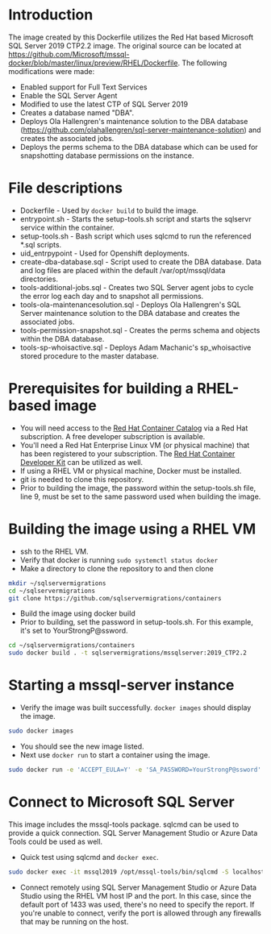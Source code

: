 # Introduction
The image created by this Dockerfile utilizes the Red Hat based Microsoft SQL Server 2019 CTP2.2 image.  The original source can be located at https://github.com/Microsoft/mssql-docker/blob/master/linux/preview/RHEL/Dockerfile.  The following modifications were made:

- Enabled support for Full Text Services
- Enable the SQL Server Agent
- Modified to use the latest CTP of SQL Server 2019
- Creates a database named "DBA".
- Deploys Ola Hallengren's maintenance solution to the DBA database (https://github.com/olahallengren/sql-server-maintenance-solution) and creates the associated jobs.
- Deploys the perms schema to the DBA database which can be used for snapshotting database permissions on the instance.

# File descriptions
- Dockerfile - Used by `docker build` to build the image.
- entrypoint.sh - Starts the setup-tools.sh script and starts the sqlservr service within the container.
- setup-tools.sh - Bash script which uses sqlcmd to run the referenced *.sql scripts.
- uid_entrpypoint - Used for Openshift deployments.
- create-dba-database.sql - Script used to create the DBA database.  Data and log files are placed within the default /var/opt/mssql/data directories.
- tools-additional-jobs.sql - Creates two SQL Server agent jobs to cycle the error log each day and to snapshot all permissions.
- tools-ola-maintenancesolution.sql - Deploys Ola Hallengren's SQL Server maintenance solution to the DBA database and creates the associated jobs.
- tools-permission-snapshot.sql - Creates the perms schema and objects within the DBA database.
- tools-sp-whoisactive.sql - Deploys Adam Machanic's sp_whoisactive stored procedure to the master database.

# Prerequisites for building a RHEL-based image
- You will need access to the [Red Hat Container Catalog](https://access.redhat.com/containers) via a Red Hat subscription.  A free developer subscription is available.
- You'll need a Red Hat Enterprise Linux VM (or physical machine) that has been registered to your subscription.  The [Red Hat Container Developer Kit](https://developers.redhat.com/products/cdk/overview/) can be utilized as well.
- If using a RHEL VM or physical machine, Docker must be installed.
- git is needed to clone this repository. 
- Prior to building the image, the password within the setup-tools.sh file, line 9, must be set to the same password used when building the image.

# Building the image using a RHEL VM
- ssh to the RHEL VM.
- Verify that docker is running `sudo systemctl status docker`
- Make a directory to clone the repository to and then clone
```sh
mkdir ~/sqlservermigrations
cd ~/sqlservermigrations
git clone https://github.com/sqlservermigrations/containers
```
- Build the image using docker build
- Prior to building, set the password in setup-tools.sh.  For this example, it's set to YourStrongP@ssword.
```sh
cd ~/sqlservermigrations/containers
sudo docker build . -t sqlservermigrations/mssqlserver:2019_CTP2.2
```

# Starting a mssql-server instance
- Verify the image was built successfully.  `docker images` should display the image.
```sh
sudo docker images
```
- You should see the new image listed.
- Next use `docker run` to start a container using the image.
```sh
sudo docker run -e 'ACCEPT_EULA=Y' -e 'SA_PASSWORD=YourStrongP@ssword' --name mssql2019 -p 1433:1433 -d sqlservermigrations/mssqlserver:2019_CTP2.2
```

# Connect to Microsoft SQL Server
This image includes the mssql-tools package.  sqlcmd can be used to provide a quick connection.  SQL Server Management Studio or Azure Data Tools could be used as well.

- Quick test using sqlcmd and `docker exec`.
```sh
sudo docker exec -it mssql2019 /opt/mssql-tools/bin/sqlcmd -S localhost -U sa -P YourStrongP@ssword -Q "SELECT @@VERSION"
```
- Connect remotely using SQL Server Management Studio or Azure Data Studio using the RHEL VM host IP and the port.  In this case, since the default port of 1433 was used, there's no need to specify the report.  If you're unable to connect, verify the port is allowed through any firewalls that may be running on the host.






